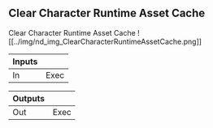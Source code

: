 ## Clear Character Runtime Asset Cache
Clear Character Runtime Asset Cache
![[../img/nd_img_ClearCharacterRuntimeAssetCache.png]]

|Inputs||
|--|--|
| In | Exec |

|Outputs||
|--|--|
| Out | Exec |
